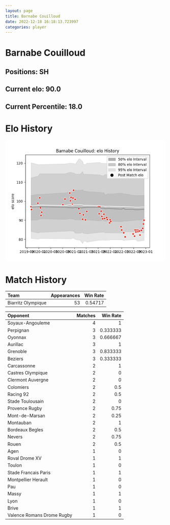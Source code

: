 ```yaml
---  
layout: page  
title: Barnabe Couilloud  
date: 2022-12-18 16:18:13.723997  
categories: player  
---
```

# Barnabe Couilloud

## Positions: SH

## Current elo: 90.0

## Current Percentile: 18.0

# Elo History


![elo history](history_BarnabeCouilloud.png)
# Match History


| Team               |   Appearances |   Win Rate |
|:-------------------|--------------:|-----------:|
| Biarritz Olympique |            53 |    0.54717 |

| Opponent                   |   Matches |   Win Rate |
|:---------------------------|----------:|-----------:|
| Soyaux-Angouleme           |         4 |   1        |
| Perpignan                  |         3 |   0.333333 |
| Oyonnax                    |         3 |   0.666667 |
| Aurillac                   |         3 |   1        |
| Grenoble                   |         3 |   0.833333 |
| Beziers                    |         3 |   0.333333 |
| Carcassonne                |         2 |   1        |
| Castres Olympique          |         2 |   0        |
| Clermont Auvergne          |         2 |   0        |
| Colomiers                  |         2 |   0.5      |
| Racing 92                  |         2 |   0.5      |
| Stade Toulousain           |         2 |   0        |
| Provence Rugby             |         2 |   0.75     |
| Mont-de-Marsan             |         2 |   0.25     |
| Montauban                  |         2 |   1        |
| Bordeaux Begles            |         2 |   0.5      |
| Nevers                     |         2 |   0.75     |
| Rouen                      |         2 |   0.5      |
| Agen                       |         1 |   0        |
| Roval Drome XV             |         1 |   1        |
| Toulon                     |         1 |   0        |
| Stade Francais Paris       |         1 |   1        |
| Montpellier Herault        |         1 |   0        |
| Pau                        |         1 |   0        |
| Massy                      |         1 |   1        |
| Lyon                       |         1 |   0        |
| Brive                      |         1 |   1        |
| Valence Romans Drome Rugby |         1 |   0        |